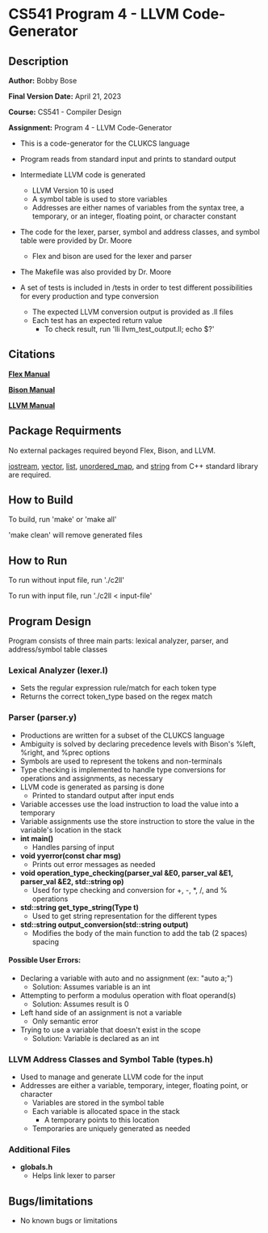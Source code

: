 # CS541 Program 4 - LLVM Code-Generator
## Description
**Author:** Bobby Bose

**Final Version Date:** April 21, 2023

**Course:** CS541 - Compiler Design

**Assignment:** Program 4 - LLVM Code-Generator

- This is a code-generator for the CLUKCS language

- Program reads from standard input and prints to standard output

- Intermediate LLVM code is generated
    - LLVM Version 10 is used
    - A symbol table is used to store variables
    - Addresses are either names of variables from the syntax tree, a temporary, or an integer, floating point, or character constant

- The code for the lexer, parser, symbol and address classes, and symbol table were provided by Dr. Moore
    - Flex and bison are used for the lexer and parser

- The Makefile was also provided by Dr. Moore

- A set of tests is included in /tests in order to test different possibilities for every production and type conversion
    - The expected LLVM conversion output is provided as .ll files
    - Each test has an expected return value
        - To check result, run 'lli llvm_test_output.ll; echo $?'

## Citations
**[Flex Manual](https://westes.github.io/flex/manual/)**

**[Bison Manual](https://www.gnu.org/software/bison/manual/html_node/index.html)**

**[LLVM Manual](https://releases.llvm.org/10.0.0/docs/index.html)**

## Package Requirments
No external packages required beyond Flex, Bison, and LLVM.

[iostream](https://en.cppreference.com/w/cpp/header/iostream), [vector](https://cplusplus.com/reference/vector/vector/), [list](https://cplusplus.com/reference/list/list/), [unordered_map](https://cplusplus.com/reference/list/list/), and [string](https://en.cppreference.com/w/cpp/string) from C++ standard library are required. 

## How to Build
To build, run 'make' or 'make all'

'make clean' will remove generated files

## How to Run
To run without input file, run './c2ll'

To run with input file, run './c2ll < input-file'

## Program Design
Program consists of three main parts: lexical analyzer, parser, and address/symbol table classes

### Lexical Analyzer (lexer.l)
- Sets the regular expression rule/match for each token type
- Returns the correct token_type based on the regex match

### Parser (parser.y)
- Productions are written for a subset of the CLUKCS language
- Ambiguity is solved by declaring precedence levels with Bison's %left, %right, and %prec options
- Symbols are used to represent the tokens and non-terminals
- Type checking is implemented to handle type conversions for operations and assignments, as necessary
- LLVM code is generated as parsing is done
    - Printed to standard output after input ends
- Variable accesses use the load instruction to load the value into a temporary
- Variable assignments use the store instruction to store the value in the variable's location in the stack
- **int main()** 
    - Handles parsing of input
- **void yyerror(const char msg)**
    - Prints out error messages as needed
- **void operation_type_checking(parser_val &E0, parser_val &E1, parser_val &E2, std::string op)**
    - Used for type checking and conversion for +, -, *, /, and % operations
- **std::string get_type_string(Type t)**
    - Used to get string representation for the different types
- **std::string output_conversion(std::string output)**
    - Modifies the body of the main function to add the tab (2 spaces) spacing
#### Possible User Errors:
- Declaring a variable with auto and no assignment (ex: "auto a;")
    - Solution: Assumes variable is an int
- Attempting to perform a modulus operation with float operand(s)
    - Solution: Assumes result is 0
- Left hand side of an assignment is not a variable
    - Only semantic error
- Trying to use a variable that doesn't exist in the scope
    - Solution: Variable is declared as an int

### LLVM Address Classes and Symbol Table (types.h)
- Used to manage and generate LLVM code for the input
- Addresses are either a variable, temporary, integer, floating point, or character
    - Variables are stored in the symbol table
    - Each variable is allocated space in the stack
        - A temporary points to this location
    - Temporaries are uniquely generated as needed

### Additional Files
- **globals.h**
    - Helps link lexer to parser

## Bugs/limitations
- No known bugs or limitations
